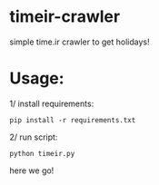 # timeir-crawler

simple time.ir crawler to get holidays!

# Usage:

1/ install requirements:

    pip install -r requirements.txt

2/ run script:

    python timeir.py

here we go!
